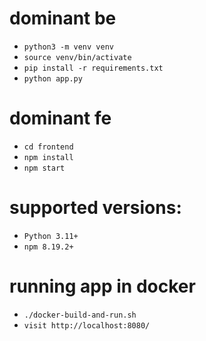 # dominant be
- `python3 -m venv venv`
- `source venv/bin/activate`
- `pip install -r requirements.txt`
- `python app.py`

# dominant fe
- `cd frontend`
- `npm install`
- `npm start`

# supported versions: 
- `Python 3.11+`
- `npm 8.19.2+`

# running app in docker
- `./docker-build-and-run.sh`
- `visit http://localhost:8080/`
